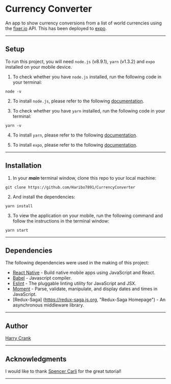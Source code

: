 # Currency Converter

An app to show currency conversions from a list of world currencies using the [fixer.io](http://fixer.io "Fixer.io Homepage") API. This has been deployed to [expo](https://exp.host/@haribo7891/currencyconverter "Link to Expo App").

___

## Setup

To run this project, you will need `node.js` (v8.9.1), `yarn` (v1.3.2) and `expo` installed on your mobile device.

1. To check whether you have `node.js` installed, run the following code in your terminal:

``` node
node -v
```

2. To install `node.js`, please refer to the following [documentation](https://nodejs.org/en/ "Node.js Homepage").

3. To check whether you have `yarn` installed, run the following code in your terminal:

``` node
yarn -v
```

4. To install `yarn`, please refer to the following [documentation](https://yarnpkg.com/lang/en/ "Yarn Homepage").

5. To install `expo`, please refer to the following [documentation](https://expo.io "Expo Homepage").

___

## Installation

1. In your _**main**_ terminal window, clone this repo to your local machine:

``` node
git clone https://github.com/Haribo7891/CurrencyConverter
```

2. And install the dependencies:

``` node
yarn install
```

3. To view the application on your mobile, run the following command and follow the instructions in the terminal window:

``` node
yarn start
```

___

## Dependencies

The following dependencies were used in the making of this project:

* [React Native](https://facebook.github.io/react-native/ "React Native Homepage") - Build native mobile apps using JavaScript and React.
* [Babel](https://babeljs.io/ "Babel.js Homepage") - Javascript compiler.
* [Eslint](https://eslint.org "Eslint Homepage") - The pluggable linting utility for JavaScript and JSX.
* [Moment](https://momentjs.com, "Moment.js Homepage") - Parse, validate, manipulate, and display dates and times in JavaScript.
* [Redux-Saga] (https://redux-saga.js.org, "Redux-Saga Homepage") - An asynchronous middleware library.

___

## Author

[Harry Crank](https://github.com/Haribo7891 "Harry's Github Homepage")

___

## Acknowledgments

I would like to thank [Spencer Carli](https://github.com/spencercarli, "Github profile") for the great tutorial!
___
